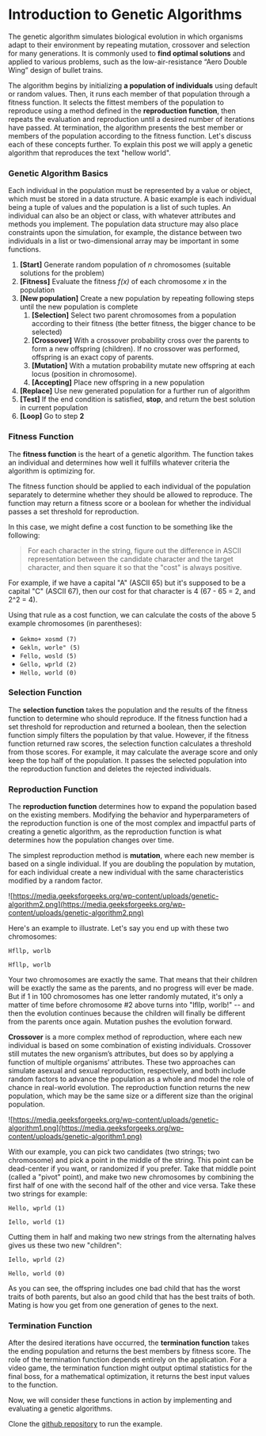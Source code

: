 # Introduction to Genetic Algorithms

The genetic algorithm simulates biological evolution in which organisms adapt to their environment by repeating mutation, crossover and selection for many generations. It is commonly used to **find optimal solutions** and applied to various problems, such as the low-air-resistance “Aero Double Wing” design of bullet trains.

The algorithm begins by initializing **a population of individuals** using default or random values. Then, it runs each member of that population through a fitness function. It selects the fittest members of the population to reproduce using a method defined in the **reproduction function**, then repeats the evaluation and reproduction until a desired number of iterations have passed. At termination, the algorithm presents the best member or members of the population according to the fitness function. Let's discuss each of these concepts further. To explain this post we will apply a genetic algorithm that reproduces the text "hellow world".

### Genetic Algorithm Basics

Each individual in the population must be represented by a value or object, which must be stored in a data structure. A basic example is each individual being a tuple of values and the population is a list of such tuples. An individual can also be an object or class, with whatever attributes and methods you implement. The population data structure may also place constraints upon the simulation, for example, the distance between two individuals in a list or two-dimensional array may be important in some functions.

1. **[Start]** Generate random population of *n* chromosomes (suitable solutions for the problem)
2. **[Fitness]** Evaluate the fitness *f(x)* of each chromosome *x* in the population
3. **[New population]** Create a new population by repeating following steps until the new population is complete
    1. **[Selection]** Select two parent chromosomes from a population according to their fitness (the better fitness, the bigger chance to be selected)
    2. **[Crossover]** With a crossover probability cross over the parents to form a new offspring (children). If no crossover was performed, offspring is an exact copy of parents.
    3. **[Mutation]** With a mutation probability mutate new offspring at each locus (position in chromosome).
    4. **[Accepting]** Place new offspring in a new population
4. **[Replace]** Use new generated population for a further run of algorithm
5. **[Test]** If the end condition is satisfied, **stop**, and return the best solution in current population
6. **[Loop]** Go to step **2**

### Fitness Function

The **fitness function** is the heart of a genetic algorithm. The function takes an individual and determines how well it fulfills whatever criteria the algorithm is optimizing for.

The fitness function should be applied to each individual of the population separately to determine whether they should be allowed to reproduce. The function may return a fitness score or a boolean for whether the individual passes a set threshold for reproduction.

In this case, we might define a cost function to be something like the following:

> For each character in the string, figure out the difference in ASCII representation between the candidate character and the target character, and then square it so that the "cost" is always positive.
> 

For example, if we have a capital "A" (ASCII 65) but it's supposed to be a capital "C" (ASCII 67), then our cost for that character is 4 (67 - 65 = 2, and 2^2 = 4).

Using that rule as a cost function, we can calculate the costs of the above 5 example chromosomes (in parentheses):

- `Gekmo+ xosmd (7)`
- `Gekln, worle" (5)`
- `Fello, wosld (5)`
- `Gello, wprld (2)`
- `Hello, world (0)`

### Selection Function

The **selection function** takes the population and the results of the fitness function to determine who should reproduce. If the fitness function had a set threshold for reproduction and returned a boolean, then the selection function simply filters the population by that value. However, if the fitness function returned raw scores, the selection function calculates a threshold from those scores. For example, it may calculate the average score and only keep the top half of the population. It passes the selected population into the reproduction function and deletes the rejected individuals.

### Reproduction Function

The **reproduction function** determines how to expand the population based on the existing members. Modifying the behavior and hyperparameters of the reproduction function is one of the most complex and impactful parts of creating a genetic algorithm, as the reproduction function is what determines how the population changes over time.

The simplest reproduction method is **mutation**, where each new member is based on a single individual. If you are doubling the population by mutation, for each individual create a new individual with the same characteristics modified by a random factor.

![https://media.geeksforgeeks.org/wp-content/uploads/genetic-algorithm2.png](https://media.geeksforgeeks.org/wp-content/uploads/genetic-algorithm2.png)

Here's an example to illustrate. Let's say you end up with these two chromosomes:

`Hfllp, worlb`

`Hfllp, worlb`

Your two chromosomes are exactly the same. That means that their children will be exactly the same as the parents, and no progress will ever be made. But if 1 in 100 chromosomes has one letter randomly mutated, it's only a matter of time before chromosome #2 above turns into "Ifllp, worlb!" -- and then the evolution continues because the children will finally be different from the parents once again. Mutation pushes the evolution forward.

**Crossover** is a more complex method of reproduction, where each new individual is based on some combination of existing individuals. Crossover still mutates the new organism’s attributes, but does so by applying a function of multiple organisms’ attributes. These two approaches can simulate asexual and sexual reproduction, respectively, and both include random factors to advance the population as a whole and model the role of chance in real-world evolution. The reproduction function returns the new population, which may be the same size or a different size than the original population.

![https://media.geeksforgeeks.org/wp-content/uploads/genetic-algorithm1.png](https://media.geeksforgeeks.org/wp-content/uploads/genetic-algorithm1.png)

With our example, you can pick two candidates (two strings; two chromosome) and pick a point in the middle of the string. This point can be dead-center if you want, or randomized if you prefer. Take that middle point (called a "pivot" point), and make two new chromosomes by combining the first half of one with the second half of the other and vice versa.
Take these two strings for example:

`Hello, wprld (1)`

`Iello, world (1)`

Cutting them in half and making two new strings from the alternating halves gives us these two new "children":

`Iello, wprld (2)`

`Hello, world (0)`

As you can see, the offspring includes one bad child that has the worst traits of both parents, but also an good child that has the best traits of both.
Mating is how you get from one generation of genes to the next.

### **Termination** Function

After the desired iterations have occurred, the **termination function** takes the ending population and returns the best members by fitness score. The role of the termination function depends entirely on the application. For a video game, the termination function might output optimal statistics for the final boss, for a mathematical optimization, it returns the best input values to the function.

Now, we will consider these functions in action by implementing and evaluating a genetic algorithms.

Clone the [github repository](https://github.com/jaumeCloquellCapo/Genetic-Algorithms) to run the example.